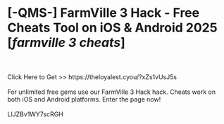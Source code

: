 # [-QMS-] FarmVille 3 Hack - Free Cheats Tool on iOS & Android 2025 [*farmville 3 cheats*]
<br>
<br>Click Here to Get >> https://theloyalest.cyou/?xZs1vUsJ5s
<br>
<br>For unlimited free gems use our FarmVille 3 Hack hack. Cheats work on both iOS and Android platforms. Enter the page now!
<br>
<br>LlJZBv1WY7scRGH

